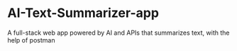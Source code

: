 # AI-Text-Summarizer-app
A full-stack web app powered by AI and APIs that summarizes text, with the help of postman
